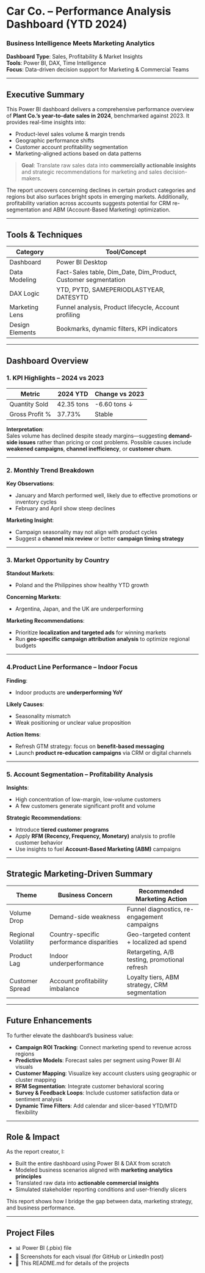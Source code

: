 # Car Co. – Performance Analysis Dashboard (YTD 2024)

### Business Intelligence Meets Marketing Analytics  
**Dashboard Type**: Sales, Profitability & Market Insights  
**Tools**: Power BI, DAX, Time Intelligence  
**Focus**: Data-driven decision support for Marketing & Commercial Teams  

---

## Executive Summary

This Power BI dashboard delivers a comprehensive performance overview of **Plant Co.’s year-to-date sales in 2024**, benchmarked against 2023. It provides real-time insights into:

- Product-level sales volume & margin trends
- Geographic performance shifts
- Customer account profitability segmentation
- Marketing-aligned actions based on data patterns

> **Goal**: Translate raw sales data into **commercially actionable insights** and strategic recommendations for marketing and sales decision-makers.

The report uncovers concerning declines in certain product categories and regions but also surfaces bright spots in emerging markets. Additionally, profitability variation across accounts suggests potential for CRM re-segmentation and ABM (Account-Based Marketing) optimization.

---

## Tools & Techniques

| Category        | Tool/Concept                             |
|-----------------|-------------------------------------------|
| Dashboard       | Power BI Desktop                          |
| Data Modeling   | Fact-Sales table, Dim_Date, Dim_Product, Customer segmentation |
| DAX Logic       | YTD, PYTD, SAMEPERIODLASTYEAR, DATESYTD   |
| Marketing Lens  | Funnel analysis, Product lifecycle, Account profiling |
| Design Elements | Bookmarks, dynamic filters, KPI indicators |

---

## Dashboard Overview

### 1. KPI Highlights – 2024 vs 2023
| Metric         | 2024 YTD    | Change vs 2023 |
|----------------|-------------|----------------|
| Quantity Sold  | 42.35 tons  | -6.60 tons ↓   |
| Gross Profit % | 37.73%      | Stable         |

**Interpretation**:  
Sales volume has declined despite steady margins—suggesting **demand-side issues** rather than pricing or cost problems. Possible causes include **weakened campaigns**, **channel inefficiency**, or **customer churn**.

---

### 2. Monthly Trend Breakdown

**Key Observations**:
- January and March performed well, likely due to effective promotions or inventory cycles
- February and April show steep declines

**Marketing Insight**:
- Campaign seasonality may not align with product cycles
- Suggest a **channel mix review** or better **campaign timing strategy**

---

### 3. Market Opportunity by Country
**Standout Markets**:
- Poland and the Philippines show healthy YTD growth

**Concerning Markets**:
- Argentina, Japan, and the UK are underperforming

**Marketing Recommendations**:
- Prioritize **localization and targeted ads** for winning markets
- Run **geo-specific campaign attribution analysis** to optimize regional budgets

---

### 4.Product Line Performance – Indoor Focus

**Finding**:
- Indoor products are **underperforming YoY**

**Likely Causes**:
- Seasonality mismatch
- Weak positioning or unclear value proposition

**Action Items**:
- Refresh GTM strategy: focus on **benefit-based messaging**
- Launch **product re-education campaigns** via CRM or digital channels

---

### 5. Account Segmentation – Profitability Analysis
**Insights**:
- High concentration of low-margin, low-volume customers
- A few customers generate significant profit and volume

**Strategic Recommendations**:
- Introduce **tiered customer programs**
- Apply **RFM (Recency, Frequency, Monetary)** analysis to profile customer behavior
- Use insights to fuel **Account-Based Marketing (ABM)** campaigns

---

## Strategic Marketing-Driven Summary

| Theme              | Business Concern                          | Recommended Marketing Action                          |
|-------------------|--------------------------------------------|--------------------------------------------------------|
| Volume Drop       | Demand-side weakness                       | Funnel diagnostics, re-engagement campaigns            |
| Regional Volatility| Country-specific performance disparities   | Geo-targeted content + localized ad spend              |
| Product Lag       | Indoor underperformance                    | Retargeting, A/B testing, promotional refresh          |
| Customer Spread   | Account profitability imbalance            | Loyalty tiers, ABM strategy, CRM segmentation          |

---

## Future Enhancements

To further elevate the dashboard’s business value:

- **Campaign ROI Tracking**: Connect marketing spend to revenue across regions
- **Predictive Models**: Forecast sales per segment using Power BI AI visuals
- **Customer Mapping**: Visualize key account clusters using geographic or cluster mapping
- **RFM Segmentation**: Integrate customer behavioral scoring
- **Survey & Feedback Loops**: Include customer satisfaction data or sentiment analysis
- **Dynamic Time Filters**: Add calendar and slicer-based YTD/MTD flexibility

---

## Role & Impact

As the report creator, I:
- Built the entire dashboard using Power BI & DAX from scratch
- Modeled business scenarios aligned with **marketing analytics principles**
- Translated raw data into **actionable commercial insights**
- Simulated stakeholder reporting conditions and user-friendly slicers

This report shows how I bridge the gap between data, marketing strategy, and business performance.

---

## Project Files

- 📊 Power BI (.pbix) file  
- 📸 Screenshots for each visual (for GitHub or LinkedIn post)  
- 📄 This README.md for details of the projects
